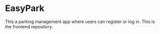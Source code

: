 # EasyPark
This a parking management app where users can register or log in. This is the frontend repository.
